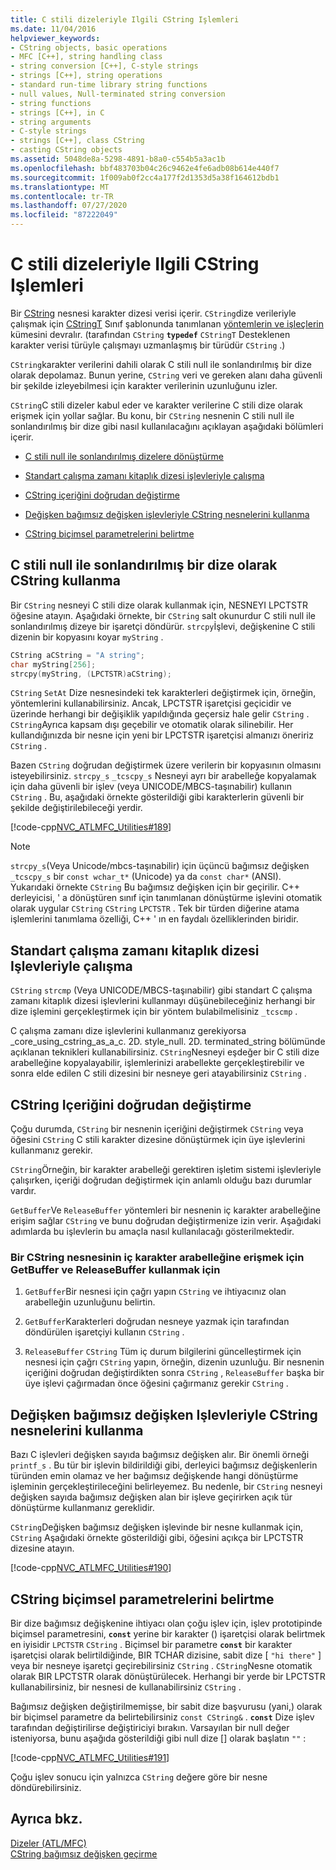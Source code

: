 ```yaml
---
title: C stili dizeleriyle Ilgili CString Işlemleri
ms.date: 11/04/2016
helpviewer_keywords:
- CString objects, basic operations
- MFC [C++], string handling class
- string conversion [C++], C-style strings
- strings [C++], string operations
- standard run-time library string functions
- null values, Null-terminated string conversion
- string functions
- strings [C++], in C
- string arguments
- C-style strings
- strings [C++], class CString
- casting CString objects
ms.assetid: 5048de8a-5298-4891-b8a0-c554b5a3ac1b
ms.openlocfilehash: bbf483703b04c26c9462e4fe6adb08b614e440f7
ms.sourcegitcommit: 1f009ab0f2cc4a177f2d1353d5a38f164612bdb1
ms.translationtype: MT
ms.contentlocale: tr-TR
ms.lasthandoff: 07/27/2020
ms.locfileid: "87222049"
---
```

# <a name="cstring-operations-relating-to-c-style-strings"></a>C stili dizeleriyle Ilgili CString Işlemleri

Bir [CString](../atl-mfc-shared/using-cstring.md) nesnesi karakter dizesi verisi içerir. `CString`dize verileriyle çalışmak için [CStringT](../atl-mfc-shared/reference/cstringt-class.md) Sınıf şablonunda tanımlanan [yöntemlerin ve işleçlerin](../atl-mfc-shared/reference/cstringt-class.md) kümesini devralır. (tarafından `CString` **`typedef`** `CStringT` Desteklenen karakter verisi türüyle çalışmayı uzmanlaşmış bir türüdür `CString` .)

`CString`karakter verilerini dahili olarak C stili null ile sonlandırılmış bir dize olarak depolamaz. Bunun yerine, `CString` veri ve gereken alanı daha güvenli bir şekilde izleyebilmesi için karakter verilerinin uzunluğunu izler.

`CString`C stili dizeler kabul eder ve karakter verilerine C stili dize olarak erişmek için yollar sağlar. Bu konu, bir `CString` nesnenin C stili null ile sonlandırılmış bir dize gibi nasıl kullanılacağını açıklayan aşağıdaki bölümleri içerir.

- [C stili null ile sonlandırılmış dizelere dönüştürme](#_core_using_cstring_as_a_c.2d.style_null.2d.terminated_string)

- [Standart çalışma zamanı kitaplık dizesi işlevleriyle çalışma](#_core_working_with_standard_run.2d.time_library_string_functions)

- [CString içeriğini doğrudan değiştirme](#_core_modifying_cstring_contents_directly)

- [Değişken bağımsız değişken işlevleriyle CString nesnelerini kullanma](#_core_using_cstring_objects_with_variable_argument_functions)

- [CString biçimsel parametrelerini belirtme](#_core_specifying_cstring_formal_parameters)

## <a name="using-cstring-as-a-c-style-null-terminated-string"></a><a name="_core_using_cstring_as_a_c.2d.style_null.2d.terminated_string"></a>C stili null ile sonlandırılmış bir dize olarak CString kullanma

Bir `CString` nesneyi C stili dize olarak kullanmak için, NESNEYI LPCTSTR öğesine atayın. Aşağıdaki örnekte, bir `CString` salt okunurdur C stili null ile sonlandırılmış dizeye bir işaretçi döndürür. `strcpy`İşlevi, değişkenine C stili dizenin bir kopyasını koyar `myString` .

```cpp
CString aCString = "A string";
char myString[256];
strcpy(myString, (LPCTSTR)aCString);
```

`CString` `SetAt` Dize nesnesindeki tek karakterleri değiştirmek için, örneğin, yöntemlerini kullanabilirsiniz. Ancak, LPCTSTR işaretçisi geçicidir ve üzerinde herhangi bir değişiklik yapıldığında geçersiz hale gelir `CString` . `CString`Ayrıca kapsam dışı geçebilir ve otomatik olarak silinebilir. Her kullandığınızda bir nesne için yeni bir LPCTSTR işaretçisi almanızı öneririz `CString` .

Bazen `CString` doğrudan değiştirmek üzere verilerin bir kopyasının olmasını isteyebilirsiniz. `strcpy_s` `_tcscpy_s` Nesneyi ayrı bir arabelleğe kopyalamak için daha güvenli bir işlev (veya UNICODE/MBCS-taşınabilir) kullanın `CString` . Bu, aşağıdaki örnekte gösterildiği gibi karakterlerin güvenli bir şekilde değiştirilebileceği yerdir.

[!code-cpp[NVC_ATLMFC_Utilities#189](../atl-mfc-shared/codesnippet/cpp/cstring-operations-relating-to-c-style-strings_1.cpp)]

> [!NOTE]
> `strcpy_s`(Veya Unicode/mbcs-taşınabilir) için üçüncü bağımsız değişken `_tcscpy_s` bir `const wchar_t*` (Unicode) ya da `const char*` (ANSI). Yukarıdaki örnekte `CString` Bu bağımsız değişken için bir geçirilir. C++ derleyicisi, ' a dönüştüren sınıf için tanımlanan dönüştürme işlevini otomatik olarak uygular `CString` `CString` `LPCTSTR` . Tek bir türden diğerine atama işlemlerini tanımlama özelliği, C++ ' ın en faydalı özelliklerinden biridir.

## <a name="working-with-standard-run-time-library-string-functions"></a><a name="_core_working_with_standard_run.2d.time_library_string_functions"></a>Standart çalışma zamanı kitaplık dizesi Işlevleriyle çalışma

`CString` `strcmp` (Veya UNICODE/MBCS-taşınabilir) gibi standart C çalışma zamanı kitaplık dizesi işlevlerini kullanmayı düşünebileceğiniz herhangi bir dize işlemini gerçekleştirmek için bir yöntem bulabilmelisiniz `_tcscmp` .

C çalışma zamanı dize işlevlerini kullanmanız gerekiyorsa _core_using_cstring_as_a_c. 2D. style_null. 2D. terminated_string bölümünde açıklanan teknikleri kullanabilirsiniz. `CString`Nesneyi eşdeğer bir C stili dize arabelleğine kopyalayabilir, işlemlerinizi arabellekte gerçekleştirebilir ve sonra elde edilen C stili dizesini bir nesneye geri atayabilirsiniz `CString` .

## <a name="modifying-cstring-contents-directly"></a><a name="_core_modifying_cstring_contents_directly"></a>CString Içeriğini doğrudan değiştirme

Çoğu durumda, `CString` bir nesnenin içeriğini değiştirmek `CString` veya öğesini `CString` C stili karakter dizesine dönüştürmek için üye işlevlerini kullanmanız gerekir.

`CString`Örneğin, bir karakter arabelleği gerektiren işletim sistemi işlevleriyle çalışırken, içeriği doğrudan değiştirmek için anlamlı olduğu bazı durumlar vardır.

`GetBuffer`Ve `ReleaseBuffer` yöntemleri bir nesnenin iç karakter arabelleğine erişim sağlar `CString` ve bunu doğrudan değiştirmenize izin verir. Aşağıdaki adımlarda bu işlevlerin bu amaçla nasıl kullanılacağı gösterilmektedir.

### <a name="to-use-getbuffer-and-releasebuffer-to-access-the-internal-character-buffer-of-a-cstring-object"></a>Bir CString nesnesinin iç karakter arabelleğine erişmek için GetBuffer ve ReleaseBuffer kullanmak için

1. `GetBuffer`Bir nesnesi için çağrı yapın `CString` ve ihtiyacınız olan arabelleğin uzunluğunu belirtin.

1. `GetBuffer`Karakterleri doğrudan nesneye yazmak için tarafından döndürülen işaretçiyi kullanın `CString` .

1. `ReleaseBuffer` `CString` Tüm iç durum bilgilerini güncelleştirmek için nesnesi için çağrı `CString` yapın, örneğin, dizenin uzunluğu. Bir nesnenin içeriğini doğrudan değiştirdikten sonra `CString` , `ReleaseBuffer` başka bir üye işlevi çağırmadan önce öğesini çağırmanız gerekir `CString` .

## <a name="using-cstring-objects-with-variable-argument-functions"></a><a name="_core_using_cstring_objects_with_variable_argument_functions"></a>Değişken bağımsız değişken Işlevleriyle CString nesnelerini kullanma

Bazı C işlevleri değişken sayıda bağımsız değişken alır. Bir önemli örneği `printf_s` . Bu tür bir işlevin bildirildiği gibi, derleyici bağımsız değişkenlerin türünden emin olamaz ve her bağımsız değişkende hangi dönüştürme işleminin gerçekleştirileceğini belirleyemez. Bu nedenle, bir `CString` nesneyi değişken sayıda bağımsız değişken alan bir işleve geçirirken açık tür dönüştürme kullanmanız gereklidir.

`CString`Değişken bağımsız değişken işlevinde bir nesne kullanmak için, `CString` Aşağıdaki örnekte gösterildiği gibi, öğesini açıkça bir LPCTSTR dizesine atayın.

[!code-cpp[NVC_ATLMFC_Utilities#190](../atl-mfc-shared/codesnippet/cpp/cstring-operations-relating-to-c-style-strings_2.cpp)]

## <a name="specifying-cstring-formal-parameters"></a><a name="_core_specifying_cstring_formal_parameters"></a>CString biçimsel parametrelerini belirtme

Bir dize bağımsız değişkenine ihtiyacı olan çoğu işlev için, işlev prototipinde biçimsel parametresini, **`const`** yerine bir karakter () işaretçisi olarak belirtmek en iyisidir `LPCTSTR` `CString` . Biçimsel bir parametre **`const`** bir karakter işaretçisi olarak belirtildiğinde, BIR TCHAR dizisine, sabit dize [ `"hi there"` ] veya bir nesneye işaretçi geçirebilirsiniz `CString` . `CString`Nesne otomatik olarak BIR LPCTSTR olarak dönüştürülecek. Herhangi bir yerde bir LPCTSTR kullanabilirsiniz, bir nesnesi de kullanabilirsiniz `CString` .

Bağımsız değişken değiştirilmemişse, bir sabit dize başvurusu (yani,) olarak bir biçimsel parametre da belirtebilirsiniz `const CString&` . **`const`** Dize işlev tarafından değiştirilirse değiştiriciyi bırakın. Varsayılan bir null değer isteniyorsa, bunu aşağıda gösterildiği gibi null dize [] olarak başlatın `""` :

[!code-cpp[NVC_ATLMFC_Utilities#191](../atl-mfc-shared/codesnippet/cpp/cstring-operations-relating-to-c-style-strings_3.cpp)]

Çoğu işlev sonucu için yalnızca `CString` değere göre bir nesne döndürebilirsiniz.

## <a name="see-also"></a>Ayrıca bkz.

[Dizeler (ATL/MFC)](../atl-mfc-shared/strings-atl-mfc.md)<br/>
[CString bağımsız değişken geçirme](../atl-mfc-shared/cstring-argument-passing.md)

